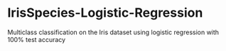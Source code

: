 # IrisSpecies-Logistic-Regression
Multiclass classification on the Iris dataset using logistic regression with 100% test accuracy
